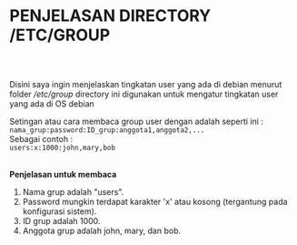 # PENJELASAN DIRECTORY /ETC/GROUP
##
<br />

Disini saya ingin menjelaskan tingkatan user yang ada di debian menurut folder */etc/group*
directory ini digunakan untuk mengatur tingkatan user yang ada di OS debian
<br />

Setingan atau cara membaca group user dengan adalah seperti ini :
<br />
`nama_grup:password:ID_grup:anggota1,anggota2,...`
<br />
Sebagai contoh :
<br />
`users:x:1000:john,mary,bob`
<br />
<br />

**Penjelasan untuk membaca**

1. Nama grup adalah "users".<br />
2. Password mungkin terdapat karakter 'x' atau kosong (tergantung pada konfigurasi sistem).<br />
3. ID grup adalah 1000.<br />
4. Anggota grup adalah john, mary, dan bob.<br />

